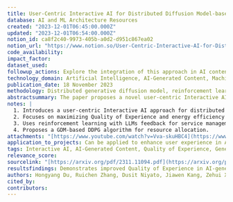 ```yaml
---
title: User-Centric Interactive AI for Distributed Diffusion Model-based AI-Generated Content
database: AI and ML Architecture Resources
created: "2023-12-01T06:45:00.000Z"
updated: "2023-12-01T06:54:00.000Z"
notion_id: ca8f2c40-9973-405b-a0d2-d951c867ea02
notion_url: "https://www.notion.so/User-Centric-Interactive-AI-for-Distributed-Diffusion-Model-based-AI-Generated-Content-ca8f2c409973405ba0d2d951c867ea02"
code_availability: 
impact_factor: 
dataset_used: 
followup_actions: Explore the integration of this approach in AI content generation services and further research on optimizing user experience in AI applications.
technology_domain: Artificial Intelligence, AI-Generated Content, Machine Learning, User Experience
publication_date: 18 November 2023
methodology: Distributed generative diffusion model, reinforcement learning with LLMs feedback, GDM-based DDPG algorithm for resource allocation.
abstractsummary: The paper proposes a novel user-centric Interactive AI (IAI) approach for service management in distributed AI-Generated Content (AIGC), focusing on maximizing subjective Quality of Experience (QoE) and enhancing energy efficiency. The approach involves a distributed generative diffusion model-based AIGC framework, a reinforcement learning with LLMs feedback framework, and a GDM-based DDPG algorithm for efficient resource allocation.
notes: |
  1. Introduces a user-centric Interactive AI approach for distributed AIGC.
  2. Focuses on maximizing Quality of Experience and energy efficiency in AI content generation.
  3. Uses reinforcement learning with LLMs feedback for service management.
  4. Proposes a GDM-based DDPG algorithm for resource allocation.
attachments: "[https://www.youtube.com/watch?v=Vva-skuHBC4](https://www.youtube.com/watch?v=Vva-skuHBC4)"
application_to_projects: Can be applied to enhance user experience in AI-generated content services and for efficient resource management in AI applications.
tags: Interactive AI, AI-Generated Content, Quality of Experience, Generative Diffusion Models, Large Language Models, Energy Efficiency, Reinforcement Learning
relevance_score: 
sourcelink: "[https://arxiv.org/pdf/2311.11094.pdf](https://arxiv.org/pdf/2311.11094.pdf)"
resultsfindings: Demonstrates improved Quality of Experience in AI-generated content with efficient resource allocation and energy usage.
authors: Hongyang Du, Ruichen Zhang, Dusit Niyato, Jiawen Kang, Zehui Xiong, Shuguang Cui, Xuemin (Sherman) Shen, Dong In Kim
cited_by: 
contributors: 
---
```


